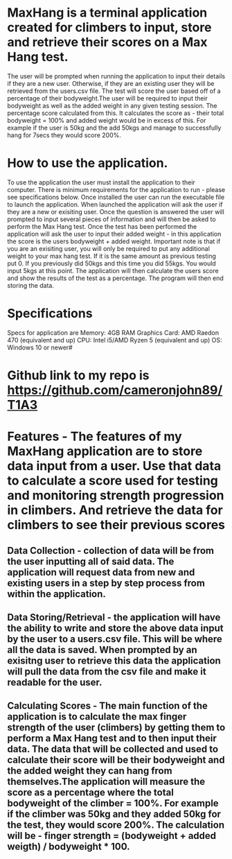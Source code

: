 # MaxHang is a terminal application created for climbers to input, store and retrieve their scores on a Max Hang test.
The user will be prompted when running the application to input their details if they are a new user. Otherwise, if they are an existing user they will be retrieved from the users.csv file.
The test will score the user based off of a percentage of their bodyweight.The user will be required to input their bodyweight as well as the added weight in any given testing session. The percentage score calculated from this. It calculates the score as - their total bodyweight = 100% and added weight would be in excess of this. For example if the user is 50kg and the add 50kgs and manage to successfully hang for 7secs they would score 200%.

# How to use the application.
To use the application the user must install the application to their computer. There is minimum requirements for the application to run - please see specifications below.
Once installed the user can run the executable file to launch the application.
When launched the application will ask the user if they are a new or exisiting user.
Once the question is answered the user will prompted to input several pieces of information and will then be asked to perform the Max Hang test. 
Once the test has been performed the application will ask the user to input their added weight - in this application the score is the users bodyweight + added weight.
Important note is that if you are an exisiting user, you will only be required to put any additional weight to your max hang test. If it is the same amount as previous testing put 0. If you previously did 50kgs and this time you did 55kgs. You would input 5kgs at this point.
The application will then calculate the users score and show the results of the test as a percentage.
The program will then end storing the data.

# Specifications
Specs for application are 
Memory: 4GB RAM
Graphics Card: AMD Raedon 470 (equivalent and up)
CPU: Intel i5/AMD Ryzen 5 (equivalent and up)
OS: Windows 10 or newer#


# Github link to my repo is https://github.com/cameronjohn89/T1A3

# Features - The features of my MaxHang application are to store data input from a user. Use that data to calculate a score used for testing and monitoring strength progression in climbers. And retrieve the data for climbers to see their previous scores

## Data Collection - collection of data will be from the user inputting all of said data. The application will request data from new and existing users in a step by step process from within the application. 

## Data Storing/Retrieval - the application will have the ability to write and store the above data input by the user to a users.csv file. This will be where all the data is saved. When prompted by an exisitng user to retrieve this data the application will pull the data from the csv file and make it readable for the user.

## Calculating Scores - The main function of the application is to calculate the max finger strength of the user (climbers) by getting them to perform a Max Hang test and to then input their data. The data that will be collected and used to calculate their score will be their bodyweight and the added weight they can hang from themselves.The application will measure the score as a percentage where the total bodyweight of the climber = 100%. For example if the climber was 50kg and they added 50kg for the test, they would score 200%. The calculation will be - finger strength = (bodyweight + added weigth) / bodyweight * 100.
